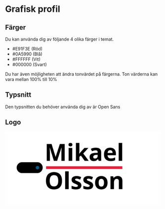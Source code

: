 # Grafisk profil

## Färger
Du kan använda dig av följande 4 olika färger i temat.

- #E91F3E (Röd)
- #0A5990 (Blå)
- #FFFFFF (Vit)
- #000000 (Svart)

Du har även möjligheten att ändra tonvärdet på färgerna.
Ton värderna kan vara mellan 100% till 10%

## Typsnitt
Den typsnitten du behöver använda dig av är Open Sans

## Logo

![Logo](./grafiskprofil/logo.png)

